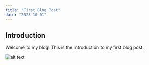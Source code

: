 ```yaml
---
title: "First Blog Post"
date: "2023-10-01"
---
```


## Introduction

Welcome to my blog! This is the introduction to my first blog post.

![alt text](https://placehold.co/600x400/EEE/31343C)